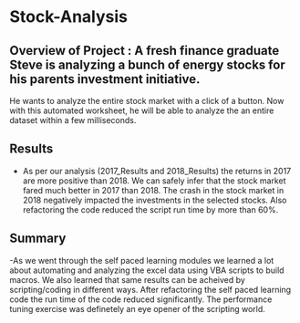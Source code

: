 # Stock-Analysis

## Overview of Project : A fresh finance graduate Steve is analyzing a bunch of energy stocks for his parents investment initiative. 
He wants to analyze the entire stock market with a click of a button. 
Now with this automated worksheet, he will be able to analyze the an entire dataset within a few milliseconds.

## Results

- As per our analysis (2017_Results and 2018_Results) the returns in 2017 are more positive than 2018. 
We can safely infer that the stock market fared much better in 2017 than 2018. 
The crash in the stock market in 2018 negatively impacted the investments in the selected stocks. 
Also refactoring the code reduced the script run time by more than 60%.

## Summary

-As we went through the self paced learning modules we learned a lot about automating and analyzing the excel data using VBA scripts to build macros.
We also learned that same results can be acheived by scripting/coding in different ways. 
After refactoring the self paced learning code the run time of the code reduced significantly. 
The performance tuning exercise was definetely an eye opener of the scripting world.
